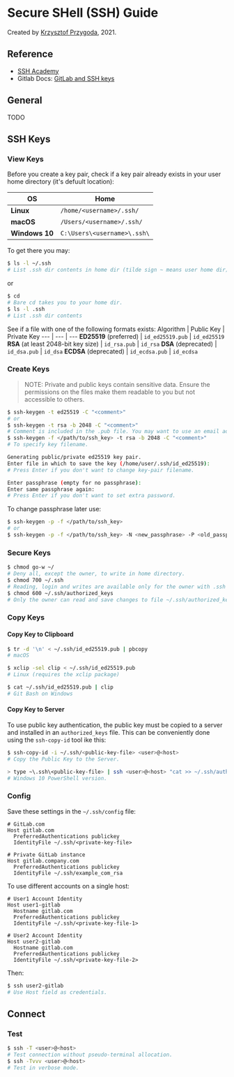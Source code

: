 # Secure SHell (SSH) Guide

Created by [Krzysztof Przygoda](https://github.com/KrzysztofPrzygoda), 2021.

## Reference
- [SSH Academy](https://www.ssh.com/academy/ssh/)
- Gitlab Docs: [GitLab and SSH keys](https://docs.gitlab.com/ee/ssh/)

## General

TODO

## SSH Keys

### View Keys
Before you create a key pair, check if a key pair already exists in your user home directory (it's defuult location):

OS | Home
--- | ---
**Linux** | `/home/<username>/.ssh/`
**macOS** | `/Users/<username>/.ssh/`
**Windows 10** | `C:\Users\<username>\.ssh\`

To get there you may:
```bash
$ ls -l ~/.ssh
# List .ssh dir contents in home dir (tilde sign ~ means user home dir).
```
or
```bash
$ cd
# Bare cd takes you to your home dir.
$ ls -l .ssh
# List .ssh dir contents
```
See if a file with one of the following formats exists:
Algorithm | Public Key | Private Key
--- | --- | ---
**ED25519** (preferred) | `id_ed25519.pub` | `id_ed25519`
**RSA** (at least 2048-bit key size) | `id_rsa.pub` | `id_rsa`
**DSA** (deprecated) | `id_dsa.pub` | `id_dsa`
**ECDSA** (deprecated) | `id_ecdsa.pub` | `id_ecdsa`

### Create Keys

> NOTE:
Private and public keys contain sensitive data. Ensure the permissions
on the files make them readable to you but not accessible to others.

```bash
$ ssh-keygen -t ed25519 -C "<comment>"
# or
$ ssh-keygen -t rsa -b 2048 -C "<comment>"
# Comment is included in the .pub file. You may want to use an email address for the comment.
$ ssh-keygen -f </path/to/ssh_key> -t rsa -b 2048 -C "<comment>"
# To specify key filename.

Generating public/private ed25519 key pair.
Enter file in which to save the key (/home/user/.ssh/id_ed25519):
# Press Enter if you don't want to change key-pair filename.

Enter passphrase (empty for no passphrase):
Enter same passphrase again:
# Press Enter if you don't want to set extra password.
```
To change passphrase later use:
```bash
$ ssh-keygen -p -f </path/to/ssh_key>
# or
$ ssh-keygen -p -f </path/to/ssh_key> -N <new_passphrase> -P <old_passphrase>
```

### Secure Keys

```bash
$ chmod go-w ~/
# Deny all, except the owner, to write in home directory.
$ chmod 700 ~/.ssh
# Reading, login and writes are available only for the owner with .ssh settings.
$ chmod 600 ~/.ssh/authorized_keys
# Only the owner can read and save changes to file ~/.ssh/authorized_keys.
```

### Copy Keys

#### Copy Key to Clipboard

```bash
$ tr -d '\n' < ~/.ssh/id_ed25519.pub | pbcopy
# macOS

$ xclip -sel clip < ~/.ssh/id_ed25519.pub
# Linux (requires the xclip package)

$ cat ~/.ssh/id_ed25519.pub | clip
# Git Bash on Windows
```
#### Copy Key to Server

To use public key authentication, the public key must be copied to a server and installed in an `authorized_keys` file. This can be conveniently done using the `ssh-copy-id` tool ike this:

```bash
$ ssh-copy-id -i ~/.ssh/<public-key-file> <user>@<host>
# Copy the Public Key to the Server.

> type ~\.ssh\<public-key-file> | ssh <user>@<host> "cat >> ~/.ssh/authorized_keys"
# Windows 10 PowerShell version.
```

### Config

Save these settings in the `~/.ssh/config` file:
```
# GitLab.com
Host gitlab.com
  PreferredAuthentications publickey
  IdentityFile ~/.ssh/<private-key-file>

# Private GitLab instance
Host gitlab.company.com
  PreferredAuthentications publickey
  IdentityFile ~/.ssh/example_com_rsa
```
To use different accounts on a single host:
```
# User1 Account Identity
Host user1-gitlab
  Hostname gitlab.com
  PreferredAuthentications publickey
  IdentityFile ~/.ssh/<private-key-file-1>

# User2 Account Identity
Host user2-gitlab
  Hostname gitlab.com
  PreferredAuthentications publickey
  IdentityFile ~/.ssh/<private-key-file-2>
```
Then:
```bash
$ ssh user2-gitlab
# Use Host field as credentials.
```
## Connect

### Test

```bash
$ ssh -T <user>@<host>
# Test connection without pseudo-terminal allocation.
$ ssh -Tvvv <user>@<host>
# Test in verbose mode.
```
